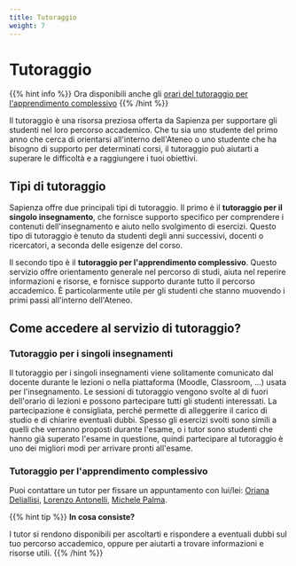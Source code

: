 ```yaml
---
title: Tutoraggio
weight: 7
---
```


# Tutoraggio

{{% hint info %}}
<i class="fa-solid fa-circle-info" style="color: #74C0FC;"></i> Ora disponibili anche gli [orari del tutoraggio per l'apprendimento complessivo](#tutoraggio-per-lapprendimento-complessivo)
{{% /hint %}}

Il tutoraggio è una risorsa preziosa offerta da Sapienza per supportare gli studenti nel loro percorso accademico. Che tu sia uno studente del primo anno che cerca di orientarsi all'interno dell'Ateneo o uno studente che ha bisogno di supporto per determinati corsi, il tutoraggio può aiutarti a superare le difficoltà e a raggiungere i tuoi obiettivi.

## Tipi di tutoraggio

Sapienza offre due principali tipi di tutoraggio. Il primo è il **tutoraggio per il singolo insegnamento**, che fornisce supporto specifico per comprendere i contenuti dell'insegnamento e aiuto nello svolgimento di esercizi. Questo tipo di tutoraggio è tenuto da studenti degli anni successivi, docenti o ricercatori, a seconda delle esigenze del corso.

Il secondo tipo è il **tutoraggio per l'apprendimento complessivo**. Questo servizio offre orientamento generale nel percorso di studi, aiuta nel reperire informazioni e risorse, e fornisce supporto durante tutto il percorso accademico. È particolarmente utile per gli studenti che stanno muovendo i primi passi all'interno dell'Ateneo.

## Come accedere al servizio di tutoraggio?

### Tutoraggio per i singoli insegnamenti

Il tutoraggio per i singoli insegnamenti viene solitamente comunicato dal docente durante le lezioni o nella piattaforma (Moodle, Classroom, ...) usata per l'insegnamento. Le sessioni di tutoraggio vengono svolte al di fuori dell'orario di lezioni e possono partecipare tutti gli studenti interessati. La partecipazione è consigliata, perché permette di alleggerire il carico di studio e di chiarire eventuali dubbi. Spesso gli esercizi svolti sono simili a quelli che verranno proposti durante l'esame, o i tutor sono studenti che hanno già superato l'esame in questione, quindi partecipare al tutoraggio è uno dei migliori modi per arrivare pronti all'esame.

### Tutoraggio per l'apprendimento complessivo

Puoi contattare un tutor per fissare un appuntamento con lui/lei: [Oriana Deliallisi](https://telegram.me/orianani), [Lorenzo Antonelli](https://telegram.me/lorenzosphotos), [Michele Palma](https://telegram.me/flyingmp).

{{% hint tip %}}
<i class="fa-solid fa-lightbulb" style="color: #238636;"></i> **In cosa consiste?**

I tutor si rendono disponibili per ascoltarti e rispondere a eventuali dubbi sul tuo percorso accademico, oppure per aiutarti a trovare informazioni e risorse utili.
{{% /hint %}}
